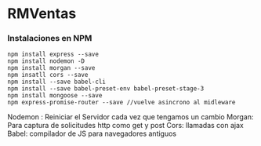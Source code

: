 # RMVentas

### Instalaciones en NPM

```plain
npm install express --save
npm install nodemon -D
npm install morgan --save
npm insatll cors --save
npm install --save babel-cli
npm install --save babel-preset-env babel-preset-stage-3
npm install mongoose --save
npm express-promise-router --save //vuelve asincrono al midleware
```

Nodemon : Reiniciar el Servidor cada vez que tengamos un cambio
Morgan: Para captura de solicitudes http como get y post 
Cors: llamadas con ajax
Babel: compilador de JS para navegadores antiguos
